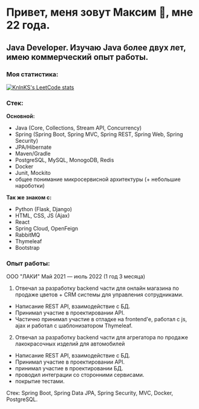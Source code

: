 # Привет, меня зовут Максим 👋, мне 22 года. 

## **Java Developer.** Изучаю Java более двух лет, имею коммерческий опыт работы.

### Моя статистика:
[![KnlnKS's LeetCode stats](https://leetcode-stats-six.vercel.app/?username=sovadeveloper&theme=dark)](https://github.com/KnlnKS/leetcode-stats)

### Стек: 


**Основной:**
- Java (Core, Collections, Stream API, Concurrency)
- Spring (Spring Boot, Spring MVC, Spring REST, Spring Web, Spring Security)
- JPA/Hibernate
- Maven/Gradle
- PostgreSQL, MySQL, MonogoDB, Redis
- Docker
- Junit, Mockito
- общее понимание микросервисной архитектуры (+ небольшие нароботки)


**Так же знаком с:**
- Python (Flask, Django)
- HTML, CSS, JS (Ajax)
- React
- Spring Cloud, OpenFeign
- RabbitMQ
- Thymeleaf
- Bootstrap


### Опыт работы:

ООО "ЛАКИ" Май 2021 — июль 2022 (1 год 3 месяца)

1) Отвечал за разработку backend части для онлайн магазина по продаже цветов + CRM системы для управления сотрудниками.

- Написание REST API, взаимодействие с БД.
- Принимал участие в проектировании API.
- Частично принимал участие в отладке на frontend'e, работал с js, ajax и работал с шаблонизатором Thymeleaf.

2) Отвечал за разработку backend части для агрегатора по продаже лакокрасочных изделий для автомобилей

- Написание REST API, взаимодействие с БД.
- Принимал участие в проектировании API.
- принимал участие в проектировании БД.
- проводил интеграции со сторонними сервисами.
- покрытие тестами.

Стек: Spring Boot, Spring Data JPA, Spring Security, MVC, Docker, PostgreSQL.




